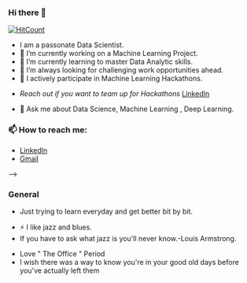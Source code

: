 ### Hi there 👋

[![HitCount](http://hits.dwyl.com/shresthh/shresthh.svg)](http://hits.dwyl.com/shresthh/shresthh)




- I am a passonate Data Scientist.
- 🔭 I’m currently working on a Machine Learning Project.
- 🌱 I’m currently learning to master Data Analytic skills.
- 👯 I’m always looking for challenging work opportunities ahead.
- 🤔 I actively participate in Machine Learning Hackathons. 
* *Reach out if you want to team up for Hackathons*  <a href="https://www.linkedin.com/in/shresth-mishra-00463216b/">LinkedIn</a>




- 💬 Ask me about Data Science, Machine Learning , Deep Learning.


### 📫 How to reach me: 
* <a href="https://www.linkedin.com/in/shresth-mishra-00463216b/">LinkedIn</a>
* <a href="sumuandmishra@gmail.com">Gmail</a>


-->

### General

* Just trying to learn everyday and get better bit by bit.
- ⚡ I like jazz and blues. 
- If you have to ask what jazz is you'll never know.-Louis Armstrong.
* Love " The Office " Period
* I wish there was a way to know you're in your good old days before you've actually left them

